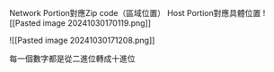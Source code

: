 Network Portion對應Zip code（區域位置）
Host Portion對應具體位置
![[Pasted image 20241030170119.png]]



![[Pasted image 20241030171208.png]]

每一個數字都是從二進位轉成十進位
